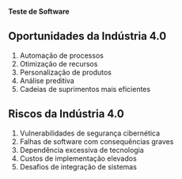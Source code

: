 **Teste de Software**

**Oportunidades da Indústria 4.0**
------------------------------------
1. Automação de processos
2. Otimização de recursos
3. Personalização de produtos
4. Análise preditiva
5. Cadeias de suprimentos mais eficientes

**Riscos da Indústria 4.0**
------------------------------------
1. Vulnerabilidades de segurança cibernética
2. Falhas de software com consequências graves
3. Dependência excessiva de tecnologia
4. Custos de implementação elevados
5. Desafios de integração de sistemas